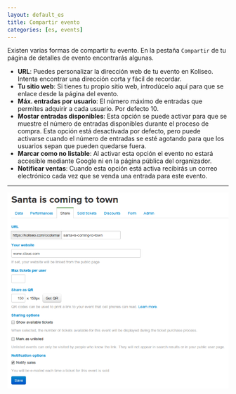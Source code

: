 ```yaml
---
layout: default_es
title: Compartir evento
categories: [es, events]
---
```


Existen varias formas de compartir tu evento. En la pestaña <code>Compartir</code> de tu página de detalles de evento encontrarás algunas.

<div class="row-fluid">
    <ul>
        <li><b>URL</b>: Puedes personalizar la dirección web de tu evento en Koliseo. Intenta encontrar una dirección corta y fácil de recordar.</li>
        <li><b>Tu sitio web</b>: Si tienes tu propio sitio web, introdúcelo aquí para que se enlace desde la página del evento.</li>
        <li><b>Máx. entradas por usuario</b>: El número máximo de entradas que permites adquirir a cada usuario. Por defecto 10.</li>
        <li><b>Mostar entradas disponibles</b>: Esta opción se puede activar para que se muestre el número de entradas disponibles durante el proceso de compra. Esta opción está desactivada por defecto, pero puede activarse cuando el número de entradas se esté agotando para que los usuarios sepan que pueden quedarse fuera.</li>
        <li><b>Marcar como no listable</b>: Al activar esta opción el evento no estará accesible mediante Google ni en la página pública del organizador.</li>
        <li><b>Notificar ventas</b>: Cuando esta opción está activa recibirás un correo electrónico cada vez que se venda una entrada para este evento.</li>
    </ul>
    <hr>
    <p style="text-align: center">
      <img src="/img/events/share.png" class="himg">
    </p>
</div>
